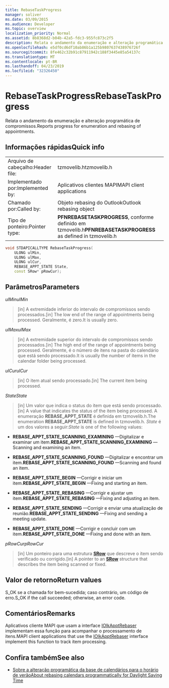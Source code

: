 ```yaml
---
title: RebaseTaskProgress
manager: soliver
ms.date: 03/09/2015
ms.audience: Developer
ms.topic: overview
localization_priority: Normal
ms.assetid: 8b8368d2-b04b-42a5-fdc3-955fc873c2f5
description: Relata o andamento da enumeração e alteração programática de compromissos.
ms.openlocfilehash: e5df0cd6df10ab86b1a125b9807637438976726f
ms.sourcegitcommit: 8fe462c32b91c87911942c188f3445e85a54137c
ms.translationtype: MT
ms.contentlocale: pt-BR
ms.lasthandoff: 04/23/2019
ms.locfileid: "32326450"
---
```

# <a name="rebasetaskprogress"></a><span data-ttu-id="99790-103">RebaseTaskProgress</span><span class="sxs-lookup"><span data-stu-id="99790-103">RebaseTaskProgress</span></span>

<span data-ttu-id="99790-104">Relata o andamento da enumeração e alteração programática de compromissos.</span><span class="sxs-lookup"><span data-stu-id="99790-104">Reports progress for enumeration and rebasing of appointments.</span></span>
  
## <a name="quick-info"></a><span data-ttu-id="99790-105">Informações rápidas</span><span class="sxs-lookup"><span data-stu-id="99790-105">Quick info</span></span>

|||
|:-----|:-----|
|<span data-ttu-id="99790-106">Arquivo de cabeçalho:</span><span class="sxs-lookup"><span data-stu-id="99790-106">Header file:</span></span>  <br/> |<span data-ttu-id="99790-107">tzmovelib.h</span><span class="sxs-lookup"><span data-stu-id="99790-107">tzmovelib.h</span></span>  <br/> |
|<span data-ttu-id="99790-108">Implementado por:</span><span class="sxs-lookup"><span data-stu-id="99790-108">Implemented by:</span></span>  <br/> |<span data-ttu-id="99790-109">Aplicativos clientes MAPI</span><span class="sxs-lookup"><span data-stu-id="99790-109">MAPI client applications</span></span>  <br/> |
|<span data-ttu-id="99790-110">Chamado por:</span><span class="sxs-lookup"><span data-stu-id="99790-110">Called by:</span></span>  <br/> |<span data-ttu-id="99790-111">Objeto rebasing do Outlook</span><span class="sxs-lookup"><span data-stu-id="99790-111">Outlook rebasing object</span></span>  <br/> |
|<span data-ttu-id="99790-112">Tipo de ponteiro:</span><span class="sxs-lookup"><span data-stu-id="99790-112">Pointer type:</span></span>  <br/> |<span data-ttu-id="99790-113">**PFNREBASETASKPROGRESS**, conforme definido em tzmovelib.h</span><span class="sxs-lookup"><span data-stu-id="99790-113">**PFNREBASETASKPROGRESS** as defined in tzmovelib.h</span></span>  <br/> |
   
```cpp
void STDAPICALLTYPE RebaseTaskProgress(  
    ULONG ulMin, 
    ULONG ulMax, 
    ULONG ulCur, 
    REBASE_APPT_STATE State, 
    const SRow* pRowCur); 

```

## <a name="parameters"></a><span data-ttu-id="99790-114">Parâmetros</span><span class="sxs-lookup"><span data-stu-id="99790-114">Parameters</span></span>

<span data-ttu-id="99790-115">_ulMin_</span><span class="sxs-lookup"><span data-stu-id="99790-115">_ulMin_</span></span>
  
> <span data-ttu-id="99790-116">[in] A extremidade inferior do intervalo de compromissos sendo processados.</span><span class="sxs-lookup"><span data-stu-id="99790-116">[in] The low end of the range of appointments being processed.</span></span> <span data-ttu-id="99790-117">Geralmente, é zero.</span><span class="sxs-lookup"><span data-stu-id="99790-117">It is usually zero.</span></span>
    
<span data-ttu-id="99790-118">_ulMax_</span><span class="sxs-lookup"><span data-stu-id="99790-118">_ulMax_</span></span>
  
> <span data-ttu-id="99790-119">[in] A extremidade superior do intervalo de compromissos sendo processados.</span><span class="sxs-lookup"><span data-stu-id="99790-119">[in] The high end of the range of appointments being processed.</span></span> <span data-ttu-id="99790-120">Geralmente, é o número de itens na pasta do calendário que está sendo processado.</span><span class="sxs-lookup"><span data-stu-id="99790-120">It is usually the number of items in the calendar folder being processed.</span></span>
    
<span data-ttu-id="99790-121">_ulCur_</span><span class="sxs-lookup"><span data-stu-id="99790-121">_ulCur_</span></span>
  
> <span data-ttu-id="99790-122">[in] O item atual sendo processado.</span><span class="sxs-lookup"><span data-stu-id="99790-122">[in] The current item being processed.</span></span>
    
<span data-ttu-id="99790-123">_State_</span><span class="sxs-lookup"><span data-stu-id="99790-123">_State_</span></span>
  
> <span data-ttu-id="99790-124">[in] Um valor que indica o status do item que está sendo processado.</span><span class="sxs-lookup"><span data-stu-id="99790-124">[in] A value that indicates the status of the item being processed.</span></span> <span data-ttu-id="99790-125">A enumeração **REBASE_APPT_STATE** é definida em tzmovelib.h.</span><span class="sxs-lookup"><span data-stu-id="99790-125">The enumeration **REBASE_APPT_STATE** is defined in tzmovelib.h.</span></span>  <span data-ttu-id="99790-126">_State_ é um dos valores a seguir:</span><span class="sxs-lookup"><span data-stu-id="99790-126">_State_ is one of the following values:</span></span> 
    
   - <span data-ttu-id="99790-127">**REBASE_APPT_STATE_SCANNING_EXAMINING** —Digitalizar e examinar um item.</span><span class="sxs-lookup"><span data-stu-id="99790-127">**REBASE_APPT_STATE_SCANNING_EXAMINING** —Scanning and examining an item.</span></span> 
    
   - <span data-ttu-id="99790-128">**REBASE_APPT_STATE_SCANNING_FOUND** —Digitalizar e encontrar um item.</span><span class="sxs-lookup"><span data-stu-id="99790-128">**REBASE_APPT_STATE_SCANNING_FOUND** —Scanning and found an item.</span></span> 
    
   - <span data-ttu-id="99790-129">**REBASE_APPT_STATE_BEGIN** —Corrigir e iniciar um item.</span><span class="sxs-lookup"><span data-stu-id="99790-129">**REBASE_APPT_STATE_BEGIN** —Fixing and starting an item.</span></span> 
    
   - <span data-ttu-id="99790-130">**REBASE_APPT_STATE_REBASING** —Corrigir e ajustar um item.</span><span class="sxs-lookup"><span data-stu-id="99790-130">**REBASE_APPT_STATE_REBASING** —Fixing and adjusting an item.</span></span> 
    
   - <span data-ttu-id="99790-131">**REBASE_APPT_STATE_SENDING** —Corrigir e enviar uma atualização de reunião.</span><span class="sxs-lookup"><span data-stu-id="99790-131">**REBASE_APPT_STATE_SENDING** —Fixing and sending a meeting update.</span></span> 
    
   - <span data-ttu-id="99790-132">**REBASE_APPT_STATE_DONE** —Corrigir e concluir com um item.</span><span class="sxs-lookup"><span data-stu-id="99790-132">**REBASE_APPT_STATE_DONE** —Fixing and done with an item.</span></span> 
    
<span data-ttu-id="99790-133">_pRowCur_</span><span class="sxs-lookup"><span data-stu-id="99790-133">_pRowCur_</span></span>
  
> <span data-ttu-id="99790-134">[in] Um ponteiro para uma estrutura **[SRow](https://msdn.microsoft.com/library/369c2d5c-8c2b-4314-9cb2-aaa89580aa2b%28Office.15%29.aspx)** que descreve o item sendo verificado ou corrigido.</span><span class="sxs-lookup"><span data-stu-id="99790-134">[in] A pointer to an **[SRow](https://msdn.microsoft.com/library/369c2d5c-8c2b-4314-9cb2-aaa89580aa2b%28Office.15%29.aspx)** structure that describes the item being scanned or fixed.</span></span> 
    
## <a name="return-values"></a><span data-ttu-id="99790-135">Valor de retorno</span><span class="sxs-lookup"><span data-stu-id="99790-135">Return values</span></span>

<span data-ttu-id="99790-136">S_OK se a chamada for bem-sucedida; caso contrário, um código de erro.</span><span class="sxs-lookup"><span data-stu-id="99790-136">S_OK if the call succeeded; otherwise, an error code.</span></span>
  
## <a name="remarks"></a><span data-ttu-id="99790-137">Comentários</span><span class="sxs-lookup"><span data-stu-id="99790-137">Remarks</span></span>

<span data-ttu-id="99790-138">Aplicativos cliente MAPI que usam a interface [IOlkApptRebaser](iolkapptrebaser.md) implementam essa função para acompanhar o processamento de itens.</span><span class="sxs-lookup"><span data-stu-id="99790-138">MAPI client applications that use the [IOlkApptRebaser](iolkapptrebaser.md) interface implement this function to track item processing.</span></span> 
  
## <a name="see-also"></a><span data-ttu-id="99790-139">Confira também</span><span class="sxs-lookup"><span data-stu-id="99790-139">See also</span></span>

- [<span data-ttu-id="99790-140">Sobre a alteração programática da base de calendários para o horário de verão</span><span class="sxs-lookup"><span data-stu-id="99790-140">About rebasing calendars programmatically for Daylight Saving Time</span></span>](about-rebasing-calendars-programmatically-for-daylight-saving-time.md)

